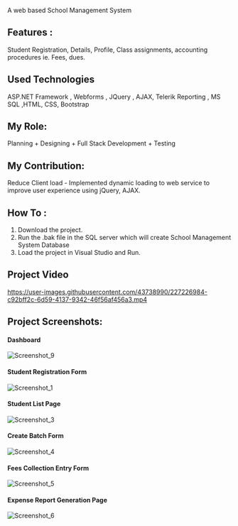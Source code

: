 A web based School Management System

## Features : 
Student Registration, Details, Profile, Class assignments, accounting procedures ie. Fees, dues.

## Used Technologies 
ASP.NET Framework , Webforms , JQuery , AJAX, Telerik Reporting , MS SQL ,HTML, CSS, Bootstrap 
## My Role: 
Planning + Designing + Full Stack Development + Testing
## My Contribution:
Reduce Client load - Implemented dynamic loading to web service to improve user experience using jQuery, AJAX.
## How To : 
  1. Download the project.
  2. Run the .bak file in the SQL server which will create School Management System Database
  3. Load the project in Visual Studio and Run.
  
## Project Video 
https://user-images.githubusercontent.com/43738990/227226984-c92bff2c-6d59-4137-9342-46f56af456a3.mp4


## Project Screenshots: 
#### Dashboard
![Screenshot_9](https://user-images.githubusercontent.com/43738990/224782903-3f2183b4-ecf8-491e-8111-53629e68ad70.png)
#### Student Registration Form
![Screenshot_1](https://user-images.githubusercontent.com/43738990/224782946-0c1e9ffe-80f9-45a7-9dac-6504e1bb90dc.png)
#### Student List Page
![Screenshot_3](https://user-images.githubusercontent.com/43738990/224782976-2f8de4bc-7ea6-494a-b997-f9630f4535ce.png)
#### Create Batch Form
![Screenshot_4](https://user-images.githubusercontent.com/43738990/224783011-ba80f4ca-70e1-4d07-920b-40265d6fd6a6.png)
#### Fees Collection Entry Form
![Screenshot_5](https://user-images.githubusercontent.com/43738990/224783045-9797163f-aee6-49d3-874d-6ebb0cf9d0a8.png)
#### Expense Report Generation Page
![Screenshot_6](https://user-images.githubusercontent.com/43738990/224783107-491a28f4-a097-4d27-9045-9fb7d0f5046d.png)
